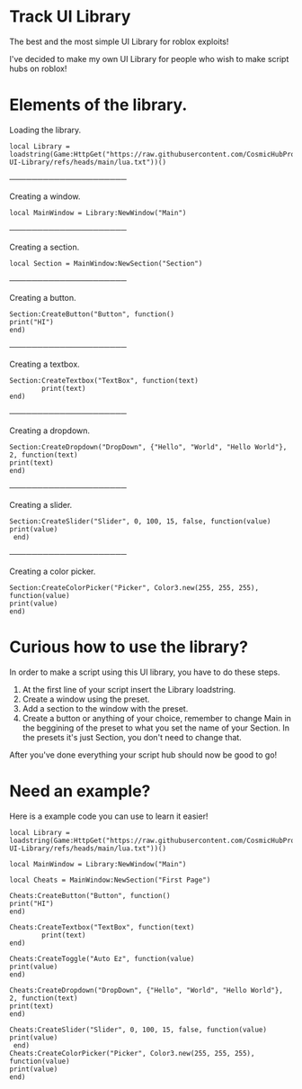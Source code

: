 # Track UI Library
The best and the most simple UI Library for roblox exploits!

I've decided to make my own UI Library for people who wish to make script hubs on roblox!

# Elements of the library.

Loading the library.
```
local Library = loadstring(Game:HttpGet("https://raw.githubusercontent.com/CosmicHubProductions/Track-UI-Library/refs/heads/main/lua.txt"))()
```
─────────────────────

Creating a window.
```
local MainWindow = Library:NewWindow("Main")
```
─────────────────────

Creating a section.
```
local Section = MainWindow:NewSection("Section")
```
─────────────────────

Creating a button.
```
Section:CreateButton("Button", function()
print("HI")
end)
```
─────────────────────

Creating a textbox.
```
Section:CreateTextbox("TextBox", function(text)
        print(text)
end)
```
─────────────────────

Creating a dropdown.
```
Section:CreateDropdown("DropDown", {"Hello", "World", "Hello World"}, 2, function(text)
print(text)
end)
```
─────────────────────

Creating a slider.
```
Section:CreateSlider("Slider", 0, 100, 15, false, function(value)
print(value)
 end)
```
─────────────────────

Creating a color picker.
```
Section:CreateColorPicker("Picker", Color3.new(255, 255, 255), function(value)
print(value)
end)
```

# Curious how to use the library?
In order to make a script using this UI library, you have to do these steps.

1. At the first line of your script insert the Library loadstring.
2. Create a window using the preset.
3. Add a section to the window with the preset.
4. Create a button or anything of your choice, remember to change Main in the beggining of the preset to what you set the name of your Section. In the presets it's just Section, you don't need to change that.

After you've done everything your script hub should now be good to go!

# Need an example?
Here is a example code you can use to learn it easier!

```
local Library = loadstring(Game:HttpGet("https://raw.githubusercontent.com/CosmicHubProductions/Track-UI-Library/refs/heads/main/lua.txt"))()

local MainWindow = Library:NewWindow("Main")

local Cheats = MainWindow:NewSection("First Page")

Cheats:CreateButton("Button", function()
print("HI")
end)

Cheats:CreateTextbox("TextBox", function(text)
        print(text)
end)

Cheats:CreateToggle("Auto Ez", function(value)
print(value)
end)

Cheats:CreateDropdown("DropDown", {"Hello", "World", "Hello World"}, 2, function(text)
print(text)
end)

Cheats:CreateSlider("Slider", 0, 100, 15, false, function(value)
print(value)
 end)
Cheats:CreateColorPicker("Picker", Color3.new(255, 255, 255), function(value)
print(value)
end)
```
